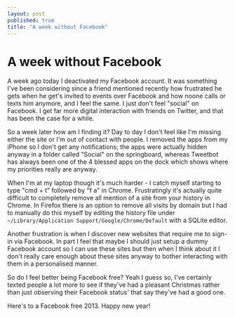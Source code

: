 ```yaml
---
layout: post
published: true
title: "A week without Facebook"
---
```


# A week without Facebook

A week ago today I deactivated my Facebook account. It was something I've been considering since a friend mentioned recently how frustrated he gets when he get's invited to events over Facebook and how noone calls or texts him anymore, and I feel the same. I just don't feel "social" on Facebook. I get far more digital interaction with friends on Twitter, and that has been the case for a while.

So a week later how am I finding it? Day to day I don't feel like I'm missing either the site or I'm out of contact with people. I removed the apps from my iPhone so I don't get any notifications; the apps were actually hidden anyway in a folder called "Social" on the springboard, whereas Tweetbot has always been one of the 4 blessed apps on the dock which shows where my priorities really are anyway.

When I'm at my laptop though it's much harder - I catch myself starting to type "cmd + t" followed by "f a" in Chrome. Frustratingly it's actually quite difficult to completely remove all mention of a site from your history in Chrome. In Firefox there is an option to remove all visits by domain but I had to manually do this myself by editing the history file under `~/Library/Application Support/Google/Chrome/Default` with a SQLite editor.

Another frustration is when I discover new websites that require me to sign-in via Facebook. In part I feel that maybe I should just setup a dummy Facebook account so I can use these sites but then when I think about it I don't really care enough about these sites anyway to bother interacting with them in a personalised manner.

So do I feel better being Facebook free? Yeah I guess so, I've certainly texted people a lot more to see if they've had a pleasant Christmas rather than just observing their Facebook status' that say they've had a good one.

Here's to a Facebook free 2013. Happy new year!